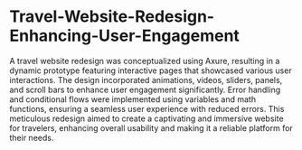 # Travel-Website-Redesign-Enhancing-User-Engagement

A travel website redesign was conceptualized using Axure, resulting in a dynamic prototype featuring interactive pages that showcased various user interactions. The design incorporated animations, videos, sliders, panels, and scroll bars to enhance user engagement significantly. Error handling and conditional flows were implemented using variables and math functions, ensuring a seamless user experience with reduced errors. This meticulous redesign aimed to create a captivating and immersive website for travelers, enhancing overall usability and making it a reliable platform for their needs.
